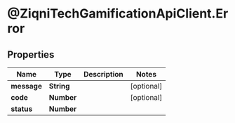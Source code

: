 # @ZiqniTechGamificationApiClient.Error

## Properties

Name | Type | Description | Notes
------------ | ------------- | ------------- | -------------
**message** | **String** |  | [optional] 
**code** | **Number** |  | [optional] 
**status** | **Number** |  | 


